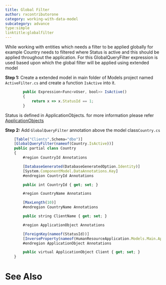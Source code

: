```yaml
---
title: Global Filter
author: rxcontributorone
category: working-with-data-model
subcategory: advance
type:simple
linktitle:globalfilter
---
```


While working with entities which needs a filter to be applied globally for example Country needs to filtered where Status is active and this should be applied throughout the application. For this GlobalQueryFilter expression is used based upon which the global filter will be applied using extended model

**Step 1:**
Create a extended model in main folder of Models project named `ActiveFilter.cs` and create a function `IsActive` into it. 

````js
        public Expression<Func<vUser, bool>> IsActive()
        {
            return x => x.StatusId == 1;
        }

````

Status is defined in ApplicationObjects. for more information please refer <a class="redirect-link" href="/AspNetCore/step-by-step-guide/database-information.html#applicationobjects">ApplicationObjects</a>

**Step 2:**
Add `GlobalQueryFilter` annotation above the model class`Country.cs`

````js
    [Table("Clients",Schema="dbo")]
    [GlobalQueryFilter(nameof(Country.IsActive))]
    public partial class Country
    {
		#region CountryId Annotations

        [DatabaseGenerated(DatabaseGeneratedOption.Identity)]
        [System.ComponentModel.DataAnnotations.Key]
		#endregion CountryId Annotations

        public int CountryId { get; set; }

		#region CountryName Annotations

        [MaxLength(10)]
		#endregion CountryName Annotations

        public string ClientName { get; set; }

	    #region ApplicationObject Annotations

        [ForeignKey(nameof(StatusId))]
        [InverseProperty(nameof(HumanResourceApplication.Models.Main.ApplicationObject))]
		#endregion ApplicationObject Annotations

        public virtual ApplicationObject Client { get; set; }
	}
````


# See Also